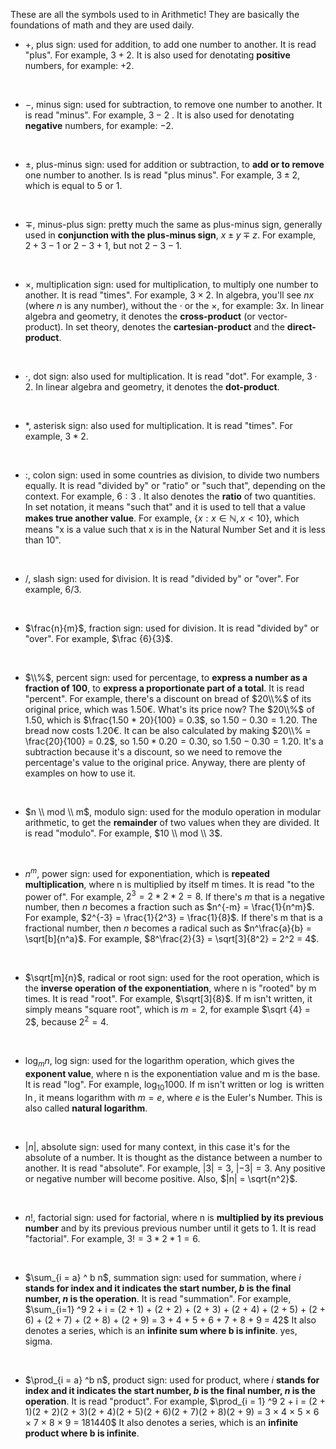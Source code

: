 These are all the symbols used to in Arithmetic!
They are basically the foundations of math and they are used daily.

- $+$, plus sign: used for addition, to add one number to another. It is read "plus". For example, $3+2$. It is also used for denotating **positive** numbers, for example: $+2$.
<br>
  
- $−$, minus sign: used for subtraction, to remove one number to another. It is read "minus". For example, $3−2$ . It is also used for denotating **negative** numbers, for example: $-2$.
<br>

- $\pm$, plus-minus sign: used for addition or subtraction, to **add or to remove** one number to another. Is is read "plus minus". For example, $3 \pm 2$, which is equal to $5$ or $1$.
<br>

- $\mp$, minus-plus sign: pretty much the same as plus-minus sign, generally used in **conjunction with the plus-minus sign**, $x \pm y \mp z$. For example, $2 + 3 - 1$ or $2 - 3 + 1$, but not $2 - 3 - 1$.
<br>
  
- $×$, multiplication sign: used for multiplication, to multiply one number to another. It is read "times". For example, $3×2$. In algebra, you'll see $n x$ (where $n$ is any number), without the $⋅$ or the $×$, for example: $3x$.
  In linear algebra and geometry, it denotes the **cross-product** (or vector-product). In set theory, denotes the **cartesian-product** and the **direct-product**.
<br>
  
- $⋅$, dot sign: also used for multiplication. It is read "dot". For example, $3⋅2$. In linear algebra and geometry, it denotes the **dot-product**.
<br>

- $*$, asterisk sign: also used for multiplication. It is read "times". For example, $3 * 2$.
<br>

- $:$, colon sign: used in some countries as division, to divide two numbers equally. It is read "divided by" or "ratio" or "such that", depending on the context. For example, $6:3$ . It also denotes the **ratio** of two quantities.
  In set notation, it means "such that" and it is used to tell that a value **makes true another value**. For example, $\{ x : x \in \mathbb{N}, x < 10\}$, which means "x is a value such that x is in the Natural Number Set and it is less than 10".
<br>

- $/$, slash sign: used for division. It is read "divided by" or "over". For example, $6 / 3$.
<br>

- $\frac{n}{m}$, fraction sign: used for division. It is read "divided by" or "over". For example, $\frac {6}{3}$.
 <br>
 
 - $\\%$, percent sign: used for percentage, to **express a number as a fraction of $100$**, to **express a proportionate part of a total**. It is read "percent". For example, there's a discount on bread of $20\\%$ of its original price, which was $1.50$€. What's its price now? The $20\\%$ of $1.50$, which is $\frac{1.50 * 20}{100} = 0.3$, so $1.50 - 0.30 = 1.20$. The bread now costs $1.20$€. It can be also calculated by making $20\\% = \frac{20}{100} = 0.2$, so $1.50 * 0.20 = 0.30$, so $1.50 - 0.30 = 1.20$. It's a subtraction because it's a discount, so we need to remove the percentage's value to the original price. Anyway, there are plenty of examples on how to use it.
 <br>
 
- $n \\ mod \\ m$, modulo sign: used for the modulo operation in modular arithmetic, to get the **remainder** of two values when they are divided. It is read "modulo". For example, $10 \\ mod \\ 3$.
<br>

- $n^m$, power sign: used for exponentiation, which is **repeated multiplication**, where n is multiplied by itself m times. It is read "to the power of". For example,  $2^3 = 2 * 2 * 2 = 8$. If there's $m$ that is a negative number, then $n$ becomes a fraction such as $n^{-m} = \frac{1}{n^m}$. For example, $2^{-3} = \frac{1}{2^3} = \frac{1}{8}$. If there's m that is a fractional number, then $n$ becomes a radical such as $n^\frac{a}{b} = \sqrt[b]{n^a}$. For example, $8^\frac{2}{3} = \sqrt[3]{8^2} = 2^2 = 4$.
<br>

- $\sqrt[m]{n}$, radical or root sign: used for the root operation, which is the **inverse operation of the exponentiation**, where n is "rooted" by m times. It is read "root". For example, $\sqrt[3]{8}$.
  If m isn't written, it simply means "square root", which is $m = 2$, for example $\sqrt {4} = 2$, because $2^2 = 4$.
<br>

- $\log_{m} n$, log sign: used for the logarithm operation, which gives the **exponent value**, where n is the exponentiation value and m is the base. It is read "log". For example, $\log_{10} 1000$. If m isn't written or $\log$ is written $\ln$, it means logarithm with $m = e$, where $e$ is the Euler's Number. This is also called **natural logarithm**.
<br>

- $|n|$, absolute sign: used for many context, in this case it's for the absolute of a number. It is thought as the distance between a number to another. It is read "absolute". For example, $|3| = 3$, $|-3| = 3$. Any positive or negative number will become positive. Also, $|n| = \sqrt{n^2}$.
<br>

- $n!$, factorial sign: used for factorial, where n is **multiplied by its previous number** and by its previous previous number until it gets to 1. It is read "factorial". For example, $3! = 3 * 2 * 1 = 6$.
<br>

- $\sum_{i = a} ^ b  n$, summation sign: used for summation, where $i$ **stands for index and it indicates the start number, $b$ is the final number, $n$ is the operation**. It is read "summation". For example, $\sum_{i=1}  ^9 2 + i = (2 + 1) + (2 + 2) + (2 + 3) + (2 + 4) + (2 + 5) + (2 + 6) + (2 + 7) + (2 + 8) + (2 + 9) = 3 + 4 + 5 + 6 + 7 + 8 + 9 = 42$ It also denotes a series, which is an **infinite sum where b is infinite**.
  yes, sigma.
 <br>

- $\prod_{i = a} ^b n$, product sign: used for product, where $i$ **stands for index and it indicates the start number, $b$ is the final number, $n$ is the operation**. It is read "product". For example, $\prod_{i = 1} ^9 2 + i = (2 + 1)(2 + 2)(2 + 3)(2 + 4)(2 + 5)(2 + 6)(2 + 7)(2 + 8)(2 + 9) = 3 × 4 × 5 × 6 × 7 × 8 × 9 = 181440$
  It also denotes a series, which is an **infinite product where b is infinite**.
